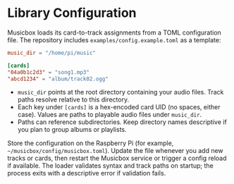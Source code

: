 # Library Configuration

Musicbox loads its card-to-track assignments from a TOML configuration file. The repository includes `examples/config.example.toml` as a template:

```toml
music_dir = "/home/pi/music"

[cards]
"04a0b1c2d3" = "song1.mp3"
"abcd1234" = "album/track02.ogg"
```

- `music_dir` points at the root directory containing your audio files. Track paths resolve relative to this directory.
- Each key under `[cards]` is a hex-encoded card UID (no spaces, either case). Values are paths to playable audio files under `music_dir`.
- Paths can reference subdirectories. Keep directory names descriptive if you plan to group albums or playlists.

Store the configuration on the Raspberry Pi (for example, `~/musicbox/config/musicbox.toml`). Update the file whenever you add new tracks or cards, then restart the Musicbox service or trigger a config reload if available. The loader validates syntax and track paths on startup; the process exits with a descriptive error if validation fails.
